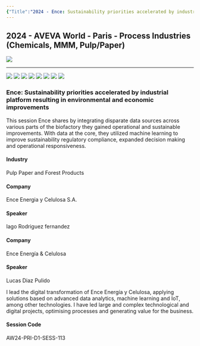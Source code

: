 ```yaml
---
{"Title":"2024 - Ence: Sustainability priorities accelerated by industrial platform resulting in environmental and economic improvements","Year":2024,"Industry":"Pulp Paper and Forest Products","URL":"https://www.aveva.com/en/perspectives/presentations/2024/ence--sustainability-priorities-accelerated-by-industrial-platform-resulting-in-environmental-and-economic-improvements/","PDF":"https://cdn.mediavalet.com/eunl/content/0STnhaoz8EKQR-dbndthNw/1qCDYgCoeU6-IKAHTnPkfw/Original/Ence%3A%20Sustainability%20priorities%20accelerated%20by%20industrial%20platform%20resulting%20in%20environmental%20and%20economic%20improvements.pdf","Company":"Ence Energia y Celulosa S.A.","Keywords":["Machine Learning","Control Loop","Water Consumption","Python","APC"],"dg-publish":true,"permalink":"/aveva/customer-stories/2024/2024-ence-sustainability-priorities-accelerated-by-industrial-platform-resulting-in-environmental-and-economic-improvements/","dgPassFrontmatter":true}
---
```


## 2024 - AVEVA World - Paris - Process Industries (Chemicals, MMM, Pulp/Paper)
![](https://i.imgur.com/iIw151r.png)

---
![](https://i.imgur.com/m2s8obB.png)
![](https://i.imgur.com/KJ3RKrq.png)
![](https://i.imgur.com/aaYHy5p.png)
![](https://i.imgur.com/f9qdTmw.png)
![](https://i.imgur.com/vpDx6Nf.png)
![](https://i.imgur.com/enoMjx6.png)
![](https://i.imgur.com/j8PPJ2Q.png)
![](https://i.imgur.com/aPiwaMc.png)


### Ence: Sustainability priorities accelerated by industrial platform resulting in environmental and economic improvements

This session Ence shares by integrating disparate data sources across various parts of the biofactory they gained operational and sustainable improvements. With data at the core, they utilized machine learning to improve sustainability regulatory compliance, expanded decision making and operational responsiveness.

#### Industry

Pulp Paper and Forest Products

#### Company

Ence Energia y Celulosa S.A.

#### Speaker

Iago Rodriguez fernandez

#### Company

Ence Energía & Celulosa

#### Speaker

Lucas Diaz Pulido

I lead the digital transformation of Ence Energía y Celulosa, applying solutions based on advanced data analytics, machine learning and IoT, among other technologies. I have led large and complex technological and digital projects, optimising processes and generating value for the business.

#### Session Code

AW24-PRI-D1-SESS-113